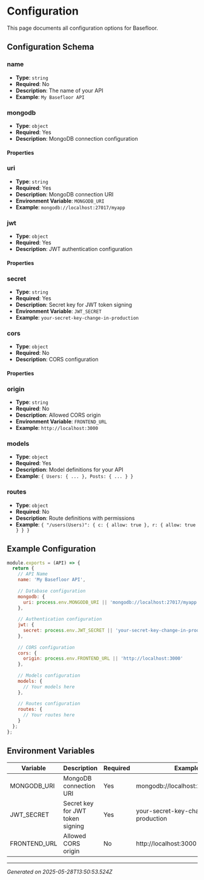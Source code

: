# Configuration

This page documents all configuration options for Basefloor.

## Configuration Schema


### name

- **Type**: `string`
- **Required**: No
- **Description**: The name of your API
- **Example**: `My Basefloor API`

### mongodb

- **Type**: `object`
- **Required**: Yes
- **Description**: MongoDB connection configuration

#### Properties

  ### uri

  - **Type**: `string`
  - **Required**: Yes
  - **Description**: MongoDB connection URI
  - **Environment Variable**: `MONGODB_URI`
  - **Example**: `mongodb://localhost:27017/myapp`

### jwt

- **Type**: `object`
- **Required**: Yes
- **Description**: JWT authentication configuration

#### Properties

  ### secret

  - **Type**: `string`
  - **Required**: Yes
  - **Description**: Secret key for JWT token signing
  - **Environment Variable**: `JWT_SECRET`
  - **Example**: `your-secret-key-change-in-production`

### cors

- **Type**: `object`
- **Required**: No
- **Description**: CORS configuration

#### Properties

  ### origin

  - **Type**: `string`
  - **Required**: No
  - **Description**: Allowed CORS origin
  - **Environment Variable**: `FRONTEND_URL`
  - **Example**: `http://localhost:3000`

### models

- **Type**: `object`
- **Required**: Yes
- **Description**: Model definitions for your API
- **Example**: `{ Users: { ... }, Posts: { ... } }`

### routes

- **Type**: `object`
- **Required**: No
- **Description**: Route definitions with permissions
- **Example**: `{ "/users(Users)": { c: { allow: true }, r: { allow: true } } }`


## Example Configuration

```javascript
module.exports = (API) => {
  return {
    // API Name
    name: 'My Basefloor API',
    
    // Database configuration
    mongodb: {
      uri: process.env.MONGODB_URI || 'mongodb://localhost:27017/myapp'
    },
    
    // Authentication configuration
    jwt: {
      secret: process.env.JWT_SECRET || 'your-secret-key-change-in-production'
    },
    
    // CORS configuration
    cors: {
      origin: process.env.FRONTEND_URL || 'http://localhost:3000'
    },
    
    // Models configuration
    models: {
      // Your models here
    },
    
    // Routes configuration
    routes: {
      // Your routes here
    }
  };
};
```

## Environment Variables

| Variable | Description | Required | Example |
|----------|-------------|----------|----------|
| MONGODB_URI | MongoDB connection URI | Yes | mongodb://localhost:27017/myapp |
| JWT_SECRET | Secret key for JWT token signing | Yes | your-secret-key-change-in-production |
| FRONTEND_URL | Allowed CORS origin | No | http://localhost:3000 |


---

*Generated on 2025-05-28T13:50:53.524Z*
